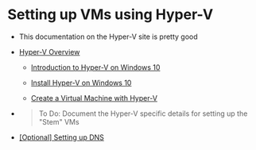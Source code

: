 # Setting up VMs using Hyper-V

* This documentation on the Hyper-V site is pretty good

* [Hyper-V Overview ](https://docs.microsoft.com/en-us/virtualization/hyper-v-on-windows/)

    * [Introduction to Hyper-V on Windows 10](https://docs.microsoft.com/en-us/virtualization/hyper-v-on-windows/about/)


    * [Install Hyper-V on Windows 10](https://docs.microsoft.com/en-us/virtualization/hyper-v-on-windows/quick-start/enable-hyper-v)


    * [Create a Virtual Machine with Hyper-V](https://docs.microsoft.com/en-us/virtualization/hyper-v-on-windows/quick-start/quick-create-virtual-machine)

* > To Do: Document the Hyper-V specific details for setting up the "Stem" VMs


* [[Optional] Setting up DNS](../../dns/README.md)